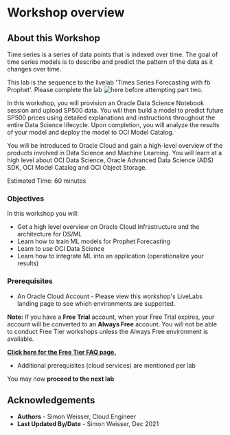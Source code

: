 # Workshop overview

## About this Workshop

Time series is a series of data points that is indexed over time. The goal of time series models is to describe and predict the pattern of the data as it changes over time.

This lab is the sequence to the livelab 'Times Series Forecasting with fb Prophet'. Please complete the lab ![here](https://apexapps.oracle.com/pls/apex/dbpm/r/livelabs/workshop-attendee-2?p210_workshop_id=771&p210_type=1&session=104277712897414) before attempting part two.

In this workshop, you will provision an Oracle Data Science Notebook session and upload SP500 data. You will then build a model to predict future SP500 prices using detailed explanations and instructions throughout the entire Data Science lifecycle. Upon completion, you will analyze the results of your model and deploy the model to OCI Model Catalog.

You will be introduced to Oracle Cloud and gain a high-level overview of the products involved in Data Science and Machine Learning. You will learn at a high level about OCI Data Science, Oracle Advanced Data Science (ADS) SDK, OCI Model Catalog and OCI Object Storage.

Estimated Time: 60 minutes

### Objectives

In this workshop you will:
* Get a high level overview on Oracle Cloud Infrastructure and the architecture for DS/ML
* Learn how to train ML models for Prophet Forecasting
* Learn to use OCI Data Science
* Learn how to integrate ML into an application (operationalize your results)

### Prerequisites

* An Oracle Cloud Account - Please view this workshop's LiveLabs landing page to see which environments are supported.

**Note:** If you have a **Free Trial** account, when your Free Trial expires, your account will be converted to an **Always Free** account. You will not be able to conduct Free Tier workshops unless the Always Free environment is available.

**[Click here for the Free Tier FAQ page.](https://www.oracle.com/cloud/free/faq.html)**

* Additional prerequisites (cloud services) are mentioned per lab


You may now **proceed to the next lab**

## Acknowledgements
* **Authors** - Simon Weisser, Cloud Engineer
* **Last Updated By/Date** - Simon Weisser, Dec 2021

